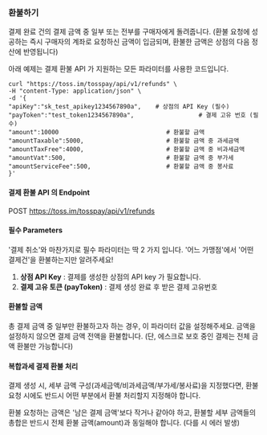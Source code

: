 ### 환불하기

결제 완료 건의 결제 금액 중 일부 또는 전부를 구매자에게 돌려줍니다. (환불 요청에 성공하는 즉시 구매자의 계좌로 요청하신 금액이 입금되며, 환불한 금액은 상점의 다음 정산에 반영됩니다)

아래 예제는 결제 환불 API 가 지원하는 모든 파라미터를 사용한 코드입니다.

```curl
curl "https://toss.im/tosspay/api/v1/refunds" \
-H "content-Type: application/json" \
-d '{
"apiKey":"sk_test_apikey1234567890a",    # 상점의 API Key (필수)
"payToken":"test_token1234567890a",                  # 결제 고유 번호 (필수)
"amount":10000                              # 환불할 금액
"amountTaxable":5000,                       # 환불할 금액 중 과세금액
"amountTaxFree":4000,                       # 환불할 금액 중 비과세금액
"amountVat":500,                            # 환불할 금액 중 부가세
"amountServiceFee":500,                     # 환불할 금액 중 봉사료
}'
```

#### 결제 환불 API 의 Endpoint

POST https://toss.im/tosspay/api/v1/refunds

#### 필수 Parameters

'결제 취소'와 마찬가지로 필수 파라미터는 딱 2 가지 입니다. '어느 가맹점'에서 '어떤 결제건'을 환불하는지만 알려주세요!

1. **상점 API Key** : 결제를 생성한 상점의 API key 가 필요합니다.
2. **결제 고유 토큰 (payToken)** : 결제 생성 완료 후 받은 결제 고유번호

#### 환불할 금액

총 결제 금액 중 일부만 환불하고자 하는 경우, 이 파라미터 값을 설정해주세요. 금액을 설정하지 않으면 결제 금액 전액을 환불합니다.
(단, 에스크로 보호 중인 결제는 전체 금액 환불만 가능합니다)

#### 복합과세 결제 환불 처리

결제 생성 시, 세부 금액 구성(과세금액/비과세금액/부가세/봉사료)을 지정했다면, 환불 요청 시에도 반드시 어떤 부분에서 환불 처리할지 지정해야 합니다.

환불 요청하는 금액은 '남은 결제 금액'보다 작거나 같아야 하고, 환불할 세부 금액들의 총합은 반드시 전체 환불 금액(amount)과 동일해야 합니다. (다를 시 에러 발생)
